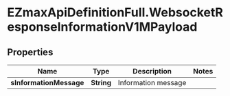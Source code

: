 # EZmaxApiDefinitionFull.WebsocketResponseInformationV1MPayload

## Properties

Name | Type | Description | Notes
------------ | ------------- | ------------- | -------------
**sInformationMessage** | **String** | Information message | 


